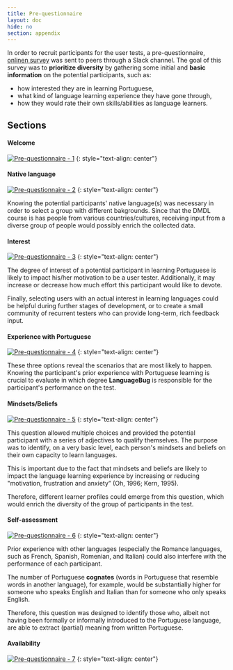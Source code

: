 ```yaml
---
title: Pre-questionnaire
layout: doc
hide: no
section: appendix
---
```


In order to recruit participants for the user tests, a pre-questionnaire, [onlinen survey](https://docs.google.com/a/nyu.edu/forms/d/12VRYNiSausPkOfFtaqPWu12kPYB-qwK0PhMY_1JBxTU/viewform) was sent to peers through a Slack channel. The goal of this survey was to **prioritize diversity** by gathering some initial and **basic information** on the potential participants, such as:

- how interested they are in learning Portuguese,  
- what kind of language learning experience they have gone through,
- how they would rate their own skills/abilities as language learners.

## Sections

#### Welcome
[![Pre-questionnaire - 1]({{site.baseurl}}/images/pre-questionnaire/1.png)]({{site.baseurl}}/images/pre-questionnaire/1.png)
{: style="text-align: center"}


#### Native language
[![Pre-questionnaire - 2]({{site.baseurl}}/images/pre-questionnaire/2.png)]({{site.baseurl}}/images/pre-questionnaire/2.png)
{: style="text-align: center"}

Knowing the potential participants' native language(s) was necessary in order to select a group with different bakgrounds. Since that the DMDL course is has people from various countries/cultures, receiving input from a diverse group of people would possibly enrich the collected data.


#### Interest
[![Pre-questionnaire - 3]({{site.baseurl}}/images/pre-questionnaire/3.png)]({{site.baseurl}}/images/pre-questionnaire/3.png)
{: style="text-align: center"}

The degree of interest of a potential participant in learning Portuguese is likely to impact his/her motivation to be a user tester. Additionally, it may increase or decrease how much effort this participant would like to devote. 

Finally, selecting users with an actual interest in learning languages could be helpful during further stages of development, or to create a small community of recurrent testers who can provide long-term, rich feedback input.


#### Experience with Portuguese
[![Pre-questionnaire - 4]({{site.baseurl}}/images/pre-questionnaire/4.png)]({{site.baseurl}}/images/pre-questionnaire/4.png)
{: style="text-align: center"}

These three options reveal the scenarios that are most likely to happen. Knowing the participant's prior experience with Portuguese learning is crucial to evaluate in which degree **LanguageBug** is responsible for the participant's performance on the test.


#### Mindsets/Beliefs
[![Pre-questionnaire - 5]({{site.baseurl}}/images/pre-questionnaire/5.png)]({{site.baseurl}}/images/pre-questionnaire/5.png)
{: style="text-align: center"}

This question allowed multiple choices and provided the potential participant with a series of adjectives to qualify themselves. The purpose was to identify, on a very basic level, each person's mindsets and beliefs on their own capacity to learn languages. 

This is important due to the fact that mindsets and beliefs are likely to impact the language learning experience by increasing or reducing "motivation, frustration and anxiety” (Oh, 1996; Kern, 1995). 

Therefore, different learner profiles could emerge from this question, which would enrich the diversity of the group of participants in the test.


#### Self-assessment
[![Pre-questionnaire - 6]({{site.baseurl}}/images/pre-questionnaire/6.png)]({{site.baseurl}}/images/pre-questionnaire/6.png)
{: style="text-align: center"}

Prior experience with other languages (especially the Romance languages, such as French, Spanish, Romenian, and Italian) could also interfere with the performance of each participant.

The number of Portuguese **cognates** (words in Portuguese that resemble words in another language), for example, would be substantially higher for someone who speaks English and Italian than for someone who only speaks English.

Therefore, this question was designed to identify those who, albeit not having been formally or informally introduced to the Portuguese language, are able to extract (partial) meaning from written Portuguese.

#### Availability
[![Pre-questionnaire - 7]({{site.baseurl}}/images/pre-questionnaire/7.png)]({{site.baseurl}}/images/pre-questionnaire/7.png)
{: style="text-align: center"}